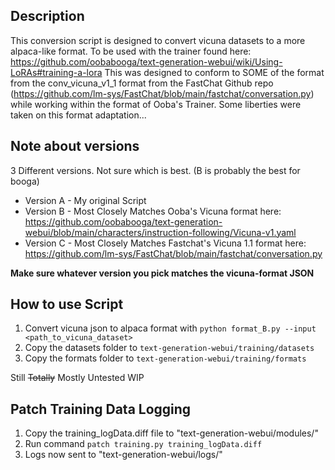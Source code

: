 ## Description
This conversion script is designed to convert vicuna datasets to a more alpaca-like format.
To be used with the trainer found here: https://github.com/oobabooga/text-generation-webui/wiki/Using-LoRAs#training-a-lora
This was designed to conform to SOME of the format from the conv_vicuna_v1_1 format from the FastChat Github repo (https://github.com/lm-sys/FastChat/blob/main/fastchat/conversation.py) while working within the format of Ooba's Trainer. Some liberties were taken on this format adaptation...

## Note about versions
3 Different versions. Not sure which is best. (B is probably the best for booga)
* Version A - My original Script 
* Version B - Most Closely Matches Ooba's Vicuna format here: https://github.com/oobabooga/text-generation-webui/blob/main/characters/instruction-following/Vicuna-v1.yaml
* Version C - Most Closely Matches Fastchat's Vicuna 1.1 format here: https://github.com/lm-sys/FastChat/blob/main/fastchat/conversation.py

**Make sure whatever version you pick matches the vicuna-format JSON**

## How to use Script
1. Convert vicuna json to alpaca format with `python format_B.py --input <path_to_vicuna_dataset>`
2. Copy the datasets folder to `text-generation-webui/training/datasets`
3. Copy the formats folder to `text-generation-webui/training/formats`

Still ~~Totally~~ Mostly Untested WIP

## Patch Training Data Logging
1. Copy the training_logData.diff file to "text-generation-webui/modules/"
2. Run command `patch training.py training_logData.diff`
3. Logs now sent to "text-generation-webui/logs/"
